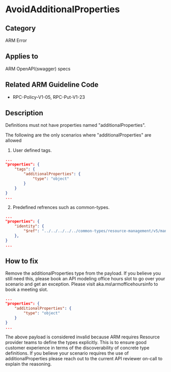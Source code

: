 # AvoidAdditionalProperties

## Category

ARM Error

## Applies to

ARM OpenAPI(swagger) specs

## Related ARM Guideline Code

- RPC-Policy-V1-05, RPC-Put-V1-23

## Description

Definitions must not have properties named "additionalProperties".

The following are the only scenarios where "additionalProperties" are allowed

 1. User defined tags.

```json
...
"properties": {
    "tags": {
        "additionalProperties": {
            "type": "object"
        }
    }
}
...
```

 2. Predefined refrences such as common-types.

```json
...
"properties": {
    "identity": {
        "$ref": "../../../../../common-types/resource-management/v5/managedidentity.json#/definitions/ManagedServiceIdentity"
    },
}
...
```

## How to fix

Remove the additionalProperties type from the payload. If you believe you still need this, please book an API modeling office hours slot to go over your scenario and get an exception. Please visit aka.ms\armofficehoursinfo to book a meeting slot. 

```json
...
"properties": {
    "additionalProperties": {
        "type": "object"
    }
}
...
```

The above payload is considered invalid because ARM requires Resource provider teams to define the types explicitly. This is to ensure good customer experience in terms of the discoverability of concrete type definitions. If you believe your scenario requires the use of additionalProperties please reach out to the current API reviewer on-call to explain the reasoning.

